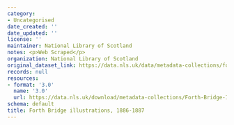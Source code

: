 ```yaml
---
category:
- Uncategorised
date_created: ''
date_updated: ''
license: ''
maintainer: National Library of Scotland
notes: <p>Web Scraped</p>
organization: National Library of Scotland
original_dataset_link: https://data.nls.uk/data/metadata-collections/forth-bridge-illustrations/
records: null
resources:
- format: '3.0'
  name: '3.0'
  url: https://data.nls.uk/download/metadata-collections/Forth-Bridge-Illustrations-1886-1887.zip
schema: default
title: Forth Bridge illustrations, 1886-1887
---
```

